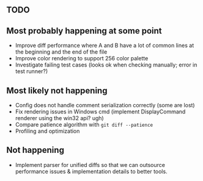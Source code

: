 TODO
----

Most probably happening at some point
-------------------------------------
* Improve diff performance where A and B have a lot of common lines at the beginning and the end of the file
* Improve color rendering to support 256 color palette
* Investigate failing test cases (looks ok when checking manually; error in test runner?)

Most likely not happening
-------------------------
* Config does not handle comment serialization correctly (some are lost)
* Fix rendering issues in Windows cmd (implement DisplayCommand renderer using the win32 api? ugh)
* Compare patience algorithm with `git diff --patience`
* Profiling and optimization

Not happening
-------------
* Implement parser for unified diffs so that we can outsource performance issues & implementation
  details to better tools.